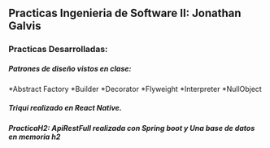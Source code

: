 ## Practicas Ingenieria de Software II: Jonathan Galvis
### Practicas Desarrolladas:
##### Patrones de diseño vistos en clase:
*Abstract Factory
*Builder
*Decorator
*Flyweight
*Interpreter
*NullObject

##### Triqui realizado en React Native.

##### PracticaH2: ApiRestFull realizada con Spring boot y Una base de datos en memoria h2

